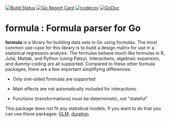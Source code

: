 [![Build Status](https://travis-ci.com/kshedden/formula.svg?branch=master)](https://travis-ci.com/kshedden/formula)
[![Go Report Card](https://goreportcard.com/badge/github.com/kshedden/formula)](https://goreportcard.com/report/github.com/kshedden/formula)
[![codecov](https://codecov.io/gh/kshedden/formula/branch/master/graph/badge.svg)](https://codecov.io/gh/kshedden/formula)
[![GoDoc](https://godoc.org/github.com/kshedden/formula?status.png)](https://godoc.org/github.com/kshedden/formula)

formula : Formula parser for Go
===============================

__formula__ is a library for building data sets in Go using formulas.  The most
common use-case for this library is to build a design matrix for use in
a statistical regression analysis.
The formulas behave much like formulas in R, Julia, Matlab, and Python (using Patsy).
Interactions, algebraic expansion, and dummy-coding are all supported.  Compared
to these other formula packages, there are a few important simplifying differences:

* Only one-sided formulas are supported

* Main effects are not automatically included for interactions.

* Functions (transformations) must be deterministic, not "stateful"

This package does not fit any statistical models.  If you want to do that you can use
these packages: [GLM](http://github.com/kshedden/statmodel/glm),
[duration](http://github.com/kshedden/statmodel/duration).